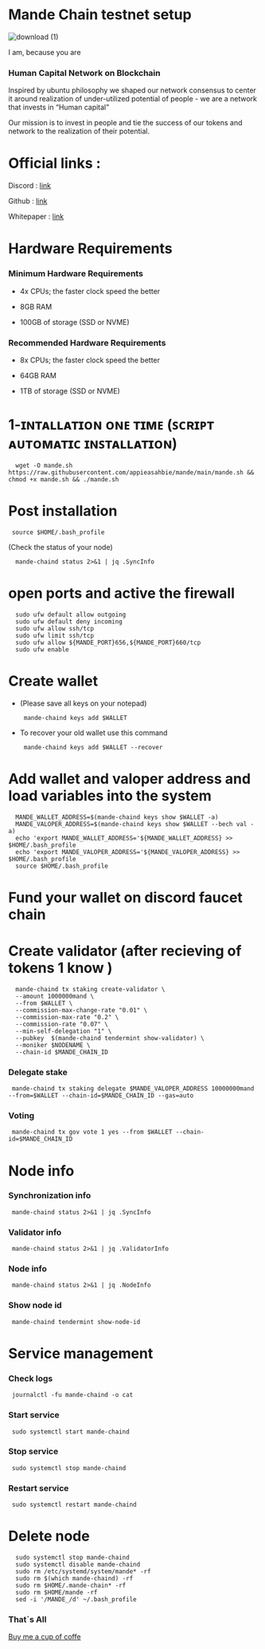 # Mande Chain testnet setup


![download (1)](https://user-images.githubusercontent.com/108979536/198679629-31134951-5695-424a-890d-6936310bd6d6.jpg)




I am, because you are

### Human Capital Network on Blockchain
Inspired by ubuntu philosophy we shaped our network consensus to center it around realization of under-utilized potential of people  - we are a network that invests in “Human capital”

Our mission is to invest in people and tie the success of our tokens and network to the realization of their potential. 




# Official links :

Discord : [link](https://discord.gg/WmgT2xkr)

Github : [link](https://github.com/mande-labs)

Whitepaper : [link](https://drive.google.com/file/d/17EScDNUlaYT1Xiera20x8rYsmI3ejggj/view)



# Hardware Requirements

 ### Minimum Hardware Requirements
 
  + 4x CPUs; the faster clock speed the better

  + 8GB RAM

  + 100GB of storage (SSD or NVME)

 ### Recommended Hardware Requirements
 
  + 8x CPUs; the faster clock speed the better

  + 64GB RAM

  + 1TB of storage (SSD or NVME)

# 1-ɪɴᴛᴀʟʟᴀᴛɪᴏɴ ᴏɴᴇ ᴛɪᴍᴇ (ꜱᴄʀɪᴘᴛ ᴀᴜᴛᴏᴍᴀᴛɪᴄ ɪɴꜱᴛᴀʟʟᴀᴛɪᴏɴ)

      wget -O mande.sh https://raw.githubusercontent.com/appieasahbie/mande/main/mande.sh && chmod +x mande.sh && ./mande.sh
      
      
# Post installation

     source $HOME/.bash_profile
     
     
(Check the status of your node)

      mande-chaind status 2>&1 | jq .SyncInfo
      
     
# open ports and active the firewall

      sudo ufw default allow outgoing
      sudo ufw default deny incoming
      sudo ufw allow ssh/tcp
      sudo ufw limit ssh/tcp
      sudo ufw allow ${MANDE_PORT}656,${MANDE_PORT}660/tcp
      sudo ufw enable
     
# Create wallet

 + (Please save all keys on your notepad)     
 
        mande-chaind keys add $WALLET
      
 + To recover your old wallet use this command

        mande-chaind keys add $WALLET --recover
      
 # Add wallet and valoper address and load variables into the system
 
 
      MANDE_WALLET_ADDRESS=$(mande-chaind keys show $WALLET -a)
      MANDE_VALOPER_ADDRESS=$(mande-chaind keys show $WALLET --bech val -a)
      echo 'export MANDE_WALLET_ADDRESS='${MANDE_WALLET_ADDRESS} >> $HOME/.bash_profile
      echo 'export MANDE_VALOPER_ADDRESS='${MANDE_VALOPER_ADDRESS} >> $HOME/.bash_profile
      source $HOME/.bash_profile
     
     
# Fund your wallet on discord faucet chain

# Create validator (after recieving of tokens 1 know  )

     
      mande-chaind tx staking create-validator \
      --amount 1000000mand \
      --from $WALLET \
      --commission-max-change-rate "0.01" \
      --commission-max-rate "0.2" \
      --commission-rate "0.07" \
      --min-self-delegation "1" \
      --pubkey  $(mande-chaind tendermint show-validator) \
      --moniker $NODENAME \
      --chain-id $MANDE_CHAIN_ID
      
### Delegate stake

     mande-chaind tx staking delegate $MANDE_VALOPER_ADDRESS 10000000mand --from=$WALLET --chain-id=$MANDE_CHAIN_ID --gas=auto
     
### Voting

     mande-chaind tx gov vote 1 yes --from $WALLET --chain-id=$MANDE_CHAIN_ID
     
# Node info

 ### Synchronization info
 
     mande-chaind status 2>&1 | jq .SyncInfo
     
 ### Validator info

     mande-chaind status 2>&1 | jq .ValidatorInfo
     
 ### Node info

     mande-chaind status 2>&1 | jq .NodeInfo
     
 ### Show node id

     mande-chaind tendermint show-node-id     

# Service management

 ### Check logs

     journalctl -fu mande-chaind -o cat
     
 ### Start service

     sudo systemctl start mande-chaind
     
 ### Stop service

     sudo systemctl stop mande-chaind
     
 ### Restart service

     sudo systemctl restart mande-chaind
     
# Delete node


      sudo systemctl stop mande-chaind
      sudo systemctl disable mande-chaind
      sudo rm /etc/systemd/system/mande* -rf
      sudo rm $(which mande-chaind) -rf
      sudo rm $HOME/.mande-chain* -rf
      sudo rm $HOME/mande -rf
      sed -i '/MANDE_/d' ~/.bash_profile
      
      
### That`s All 

[Buy me a cup of coffe ](https://www.paypal.com/paypalme/AbdelAkridi?country.x=NL&locale.x=en_US)
     
